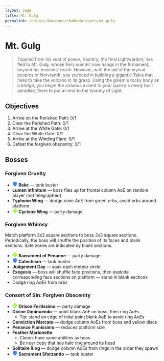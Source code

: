 ```yaml
---
layout: page
title: Mt. Gulg
permalink: /duties/dungeons/shadowbringers/mt-gulg
---
```


# Mt. Gulg

> Toppled from his seat of power, Vauthry, the final Lightwarden, has fled to Mt. Gulg, whose fiery summit now hangs in the firmament, beyond his enemies’ reach. However, with the aid of the myriad peoples of Norvrandt, you succeed in building a gigantic Talos that rises to take the volcano in its grasp. Using the golem's rocky body as a bridge, you begin the arduous ascent to your quarry's newly built paradise, there to put an end to the tyranny of Light.

## Objectives

1. Arrive on the Perished Path: 0/1
2. Clear the Perished Path: 0/1
3. Arrive at the White Gate: 0/1
4. Clear the White Gate: 0/1
5. Arrive at the Winding Flare: 0/1
6. Defeat the forgiven obscenity: 0/1

## Bosses

### Forgiven Cruelty

- ![](/assets/icons/role-tank.png) **Rake** — tank buster
- **Lumen Infinitum** — boss flies up for frontal column AoE on random player (not telegraphed)
- **Typhoon Wing** — dodge cone AoE from green orbs, avoid orbs around platform
- ![](/assets/icons/role-healer.png) **Cyclone Wing** — party damage

### Forgiven Whimsy

Match platform 3x3 square sections to boss 3x3 square sections. Periodically, the boss will shuffle the position of its faces and blank sections. Safe zones are indicated by blank sections.

- ![](/assets/icons/role-healer.png) **Sacrament of Penance** — party damage
- ![](/assets/icons/role-tank.png) **Catechism** — tank buster
- **Judgement Day** — soak each meteor circle
- **Exegesis** — boss will shuffle face positions, then explode corresponding face sections on platform — stand in blank sections
- Dodge ring AoEs from orbs

### Consort of Sin: Forgiven Obscenity

- ![](/assets/icons/role-healer.png) **Orison Fortissimo** — party damage
- **Divine Diminuendo** — point blank AoE on boss, then ring AoEs
  - Tip: stand on edge of inital point blank AoE to avoid ring AoEs
- **Conviction Marcato** — dodge column AoEs from boss and yellow discs
- **Penance Pianissimo** — reduces platform size
- **Feather Marionette**
  - Clones have same abilities as boss
  - Be near copy that has halo ring around its head
- **Solitaire Ring** — dodge column AoEs from rings in the order they spawn
- ![](/assets/icons/role-tank.png) **Sacrament Sforzando** — tank buster

